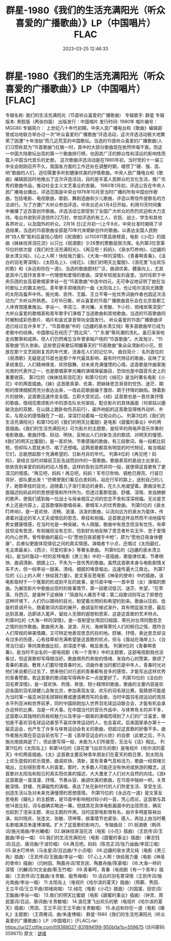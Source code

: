 ﻿---
title: 群星-1980《我们的生活充满阳光（听众喜爱的广播歌曲）》LP（中国唱片）FLAC
date: 2023-03-25 12:46:33
categories: WAV车载音乐、镜像
tags: 华语中文
---
# 群星-1980《我们的生活充满阳光（听众喜爱的广播歌曲）》LP（中国唱片）[FLAC]

专辑名称: 我们的生活充满阳光（15首听众喜爱的广播歌曲）
专辑歌手: 群星
专辑版本: 黑胶版（两张四面）
出版发行：中国唱片
发行时间: 1980年
唱片编号：MGG80
专辑简介：
上世纪八十年代初期，中央人民广播电台和《歌曲》编辑部曾成功地联合举办过一次“听众喜爱的广播歌曲”评选活动，这次评选活动极大地繁荣了因遭“十年浩劫”而几近荒芜的中国歌坛。当选的15首听众喜爱的广播歌曲(人们习惯称其为“15首歌曲”)红极一时，其中的大部分歌曲现在依然传唱不衰。而这一中国大陆歌坛出现的第一个歌曲排行榜，也因其广泛的群众性和深远的影响性而载入中国当代音乐的史册。
这次歌曲评选活动是在1980年初，当时党的十一届三中全会刚刚召开不久，我国各方面的工作还处在调整时期，唱惯了“硬、强、高、响”歌曲的人们，迫切需要多听到健康优美的抒情歌曲。中央人民广播电台和《歌曲》编辑部适时地推出了这次评选活动，目的是丰富人民群众的文化生活，推广优秀的歌曲作品，推动社会主义文艺事业的发展。
1980年1月初，评选公告在中央人民广播电台播出，评选范围是中央台1976年10月至当时广播的所有中国创作歌曲，包括电影、电视歌曲，歌剧、舞剧选曲和少儿歌曲，评选以寄信件提歌名的方法进行。为了方便广大听众参加评选，中央台还从1月4日开始，利用10天时间集中展播了近百首创作歌曲。评选活动立即受到了全国广大听众的热烈欢迎和大力支持。电台共收到评选信件22万封，参加评选的有工人、农民、战士、学生和其他各界听众，以及国外的听众。2月16
日(正月初一)上午9点，中央台准时揭晓了评选结果，当选的15首歌曲全部是70年代末期新创作的歌曲。以表达全国人民粉碎“四人帮”胜利后喜悦心情的《祝酒歌》以150811票高居榜首，电影《小花》的插曲《妹妹找哥泪花流》以只比《祝酒歌》少26票的票数屈居次席。名列第3位至第15位的依次是《我们的生活充满阳光》、《再见吧！妈妈》、《泉水叮咚响》、《边疆的泉水清又纯》、《心上人啊！快给我力量》、《大海一样的深情》、《青春啊青春》、《洁白的羽毛寄深情》、《太阳岛上》、《绒花》、《我们的明天比蜜甜》、《浪花里飞出欢乐的歌》和《永远和你在一道》。当选的歌曲题材广泛，曲调优美，健康向上，尤其是其中几首抒发青年一代理想和爱情的歌曲，深受年轻朋友的喜爱。当时任职于中央乐团的女高音歌唱家李谷一在“15首歌曲”中连中四元，无可争议地证明了她在当时歌坛上的霸主地位。青年歌手郑绪岚的一曲《太阳岛上》，也让哈尔滨风光旖旎的太阳岛蜚声中外。施光南、凯传、王酩、王立平等一批优秀词曲作者也因这次活动为广大听众所熟悉。
2月16日晚，听众喜爱的15首广播歌曲音乐会在北京首都工人体育馆隆重推出。李谷一、李双江、李光曦、关贵敏、卞小珍、郑绪岚等深受广大听众喜爱的歌唱家和青年歌手们演唱了当选歌曲和其他歌曲。当选的15首歌曲同时被制成彩色歌片、唱片和盒式录音带向全国发行。
听众喜爱的15首广播歌曲评选已经过去许多年了，“15首歌曲”中的《边疆的泉水清又纯》等多首歌曲早已成为老歌中的经典。中国歌坛在经历了“西北风”、“广东潮”等风潮的洗礼，虽已渐渐地走向繁荣和成熟，但人们仍然难忘当年曾家喻户晓的“15首歌曲”。大浪淘沙，“15首歌曲”历久弥新。这些曾迎来歌坛明媚春天的“15首歌曲”象朵朵清新的小花，怒放在那个文艺刚刚复苏的年代里，流香在人们的记忆中。
曲目简介：
名列首位的《祝酒歌》无疑是这15首也是那个年代最具影响、最有时代特征的歌曲，反映了文革结束后，人们精神焕发、欢欣鼓舞、对未来充满憧憬的心情。这首歌是作曲家施光南的代表作之一，也是歌唱家李光曦的演唱保留曲目，恐怕也是中国音乐史上的重要收获。
第2位的《妹妹找哥泪花流》和第12位的《绒花》是当时著名电影《小花》中的两首插曲。《妹》这首歌真挚、优美，把妹妹思念哥哥的忧伤、迷茫、期盼的情愫细腻而充分表达出来，一改此前歌曲偏于激昂、疏于抒情的缺陷。随着影片的放映，这首歌迅速传变全国，立即大受欢迎。《绒》这首歌也是一首优美抒情的歌曲，借绒花歌颂影片中的游击队长何翠姑，配合影片的具体画面（何翠姑以磨破流血的双膝，在山路上跪卧抬伤员前行），画外响起的这首歌显得格外动听、朴实，与观众的感情融在了一起，深深打动着每一位观众的心。
列第3位的《我们的生活充满阳光》和第13位的《我们的明天比蜜甜》是电影《甜蜜的事业》中的两首插曲。《我们的生活充满阳光》可为影片的主题歌，是较早的用电声音乐伴奏的电影歌曲。歌曲抒情、跃动、明快，反映出人们对新生活的歌颂、对明天的憧憬。《我们的明天比蜜甜》，是一首欢快、节奏感强的歌曲，有三段歌词，每一段都比较短，但却叫人意犹未尽、唱了还想唱。这两首歌都具有明显的时代特征，每当唱起它们，总能想起那个充满希望的、日新月异的年代。
列第4位的《再见吧！妈妈》，是结合当时对越自卫反击战而创作的一首歌曲。歌曲表现的是战士出发前，依依告别亲爱的妈妈的动人情景。这样的告别当然非同一般，就使得这首歌有了更深沉的情感。“再见吧，妈妈！再见吧，妈妈！军号已吹响、钢枪已擦亮、行装已背好、部队要出发！”仿佛使我们看见白发妈妈，站在行军的路上，送别自己的儿子，她那牵挂的目光，追随着儿子渐行渐远的身影，在久久地凝望着。歌曲没有正面描述妈妈此时的思想感情和所作所为，但透过着那低旋、舒缓、深情、发自肺腑的歌声，使我们感到每一位战士与母亲相互之间的恋恋不舍和深深祝福。无论是艺术上还是内容上，这首歌堪称歌唱母亲、歌唱军人的优秀歌曲。
列第5位的《泉水叮咚响》，是一首欢快、流畅、浪漫、活泼的歌曲，以流向远方的泉水为载体，传递着对遥远的军人丈夫或情侣的思念、牵挂和祝福。这首歌这样自然而不讳地描写男女健康情感，在当时也是一种突破，令人佩服。歌曲中有思念但没有忧伤，有牵挂但没有思虑，有祝福但没有忘形，恰到好处地反映了思念者朴实无华、忠于爱情的内心世界。曾传歌曲的最后一句“愿他日夜紧握手中枪”，原为“愿他日夜身体健康”，后者似更能体现情侣之间的真实情感。演唱者卞小贞，还唱过《太阳最红，毛主席最亲》、《西沙，可爱的家乡》等著名歌曲。
列第6位的《边疆的泉水清又纯》，是当时轰动一时的反特电影《黑三角》中的一首插曲，歌旋律优美、节奏明快、曲调清新、朗朗上口，不失为一首优秀的歌曲。虽然这首歌本身与电影剧情关系不大，但一经李谷一甜美、清纯、细腻的嗓音唱出，迅速传遍大江南北。
列第7位的《心上的人啊！快给我力量》，是文革反思电影《神圣的使命》中的插曲，该电影取材于一个冤案的形成到平反的故事，是15首中唯一一首中音（女）演唱的歌曲。为展现影片中歌曲出现时的故事情节，第一段歌词低沉、迷茫、失望，“花零落、月西沉，是谁种下这祸殃！”简直叫人痛苦不堪；第二段歌词则写出了即使在这种环境下，人们仍以期待的目光，盼望着光明的和希望的到来。歌曲以压抑、低旋的音调开头，随着歌词内容的展开，曲调呈阶梯式渐升，具有明显层次感，最后达到高潮，迅即进入尾声，留给人无限的遐想和思索，这是这首歌的艺术特点。
列第8位的《大海一样的深情》，是一首盼望台湾回归祖国、寄托对台湾同胞思念之情的创作歌曲。歌曲用大海、波浪、月光、海峡等寄托人们的盼归之情，既符合人们常规的审美情趣，又可特定地表现思念的目的地。舒展、抒情，表达思念却没有过多的伤感，心有挂牵却充满希望是这首歌的优点，但与《我站在海岸上》、《台湾当归谣》等同类歌曲比较，却深度不够、略显表浅。
列第9位的《青春啊青春》，是当时不出名的一部电视剧《有一个青年》中的主题歌，这部电视剧我也没看过，但这首歌却写得相当好。歌曲用热烈奔放的情绪、发自内心的赞美，歌颂了青春的美丽，教育人们要珍惜青春时光。词曲作者当时都已是中年人，青春时光对他们来说都已过去了，想来他们对已逝的青春都有良多的感悟，才能写出这样优秀的青春赞歌。若这首歌的歌词能写得再朴实一点就更好了。
列第10位的《洁白的羽毛寄深情》，是一首欢快、热情、奔放、短小精悍的歌曲，歌曲的主要内容是欢迎各国的羽毛球健儿会聚北京，参加表现友谊、欢乐的羽毛球比赛，我猜想可能是为当时某一届亚洲羽毛球锦标赛或邀请赛而写的会歌。当时中国羽毛球运动的竞技水平列亚洲和世界前茅，同时中国刚刚加入世界羽毛球运动联合会，才能有机会承办这样的比赛，当是一件大事。在中国当代的音乐作品中，与体育有关的并不多，这首歌以其独特的风格和魅力以及李谷一甜美的演唱而得到了人们的广泛喜爱，哪怕是不喜欢羽毛球运动甚至不喜欢体育运动的人，也会喜欢。后来国家承办第十一届亚运会，也产生了许多与体育运动会有关的歌曲，但超过这首歌的好像不多。曲作者施光南在亚运会前也写了一首《高举亚运会的火炬》的会歌（此歌之后，不久施光南就病逝了），但此歌写得一般，未能为人们所接受，无法与《洁》相比。
列第11位的《太阳岛上》和第14位的《浪花里飞出欢乐的歌》是电视片《哈尔滨的夏天》中的两首插曲。《太》这首歌主要反映青年朋友们在夏天的假日里，到太阳岛上欢乐度假的欢乐情景，曲调欢快、清新，富有青春气息和活力，歌曲一经郑绪兰唱出，立刻得到青年人的喜爱。那时，大多数人可能还没有休闲或旅游的概念，这首歌对太阳岛和假日的真实而优美的描述，大大激发了人们对大自然的向往。《浪》这首歌是一首浪漫、抒情、节奏从容、曲调优美的歌曲，在15首中独树一帜。关贵敏深情、舒缓、充满磁性的演唱，表达了处在新时代的人们热爱生活、享受生活、创造生活以及对未来充满憧憬的思想感情。
列第15位的《永远在一道》是文革反思电影《婚礼》的主题歌，是15首中影响相对较小的一首，凭心而论，这首歌与其他14首比较，词与曲确实略逊一筹。但就其在具体电影画面中的出现而言，确实也起到了渲染主题、突出主题的作用。当时这部电影很有名，由许多明星联袂出演，如刘晓庆、张连文、张敏、项坤等，故事情节也紧张、感人，再加上由当时著名歌唱演员朱逢博演唱，扩大了这首歌的影响力。
专辑曲目：
01.祝酒歌（韩伟词/施光南曲/李光曦唱）
02.妹妹找哥泪花流（电影《小花》插曲）（王凯传词/王酩曲/李谷一唱）
03.我们的生活充满阳光（电影《甜蜜的事业》插曲）（秦志钰词/吕远、唐诃曲/于淑珍唱）
04.再见吧，妈妈（陈克正词/张乃诚曲/李双江唱）
05.泉水叮咚响（马金星词/吕远曲/卞小贞唱）
06.边疆的泉水清又纯（电影《黑三角》插曲）（王凯传词/王酩曲/李谷一唱）
07.心上人啊！快给我力量（电影《神圣的使命》插曲）（闫树田、陶嘉舟词/常苏民、陶嘉舟曲/陈蒙唱）
08.大海一样的深情（刘麟词/刘文金曲/靳玉竹唱）
09.青春呵，青春（电视剧《有一个青年》插曲）（王凯传词/王酩曲/关贵敏、殷秀梅唱）
10.洁白的羽毛寄深情（王凯传词/施光南曲/李谷一唱）
11.太阳岛上（电视片《哈尔滨的夏天》插曲）（邢簌、秀田、王立平词/王立平曲/郑绪岚唱）
12.绒花（电影《小花》插曲）（刘国富、田农词/王酩曲/李谷一唱）
13.我们的明天比蜜甜（电影《甜蜜的事业》插曲）（钟灵、周民震词/吕远、唐诃曲/关贵敏唱）
14.浪花里飞出欢乐的歌（电视片《哈尔滨的夏天》插曲）（秀田、王立平词/王立平曲/关贵敏唱）
15.永远和你在一道（电影《婚礼》主题歌）（王燕樵词、曲/朱逢博唱）
群星-1980《我们的生活充满阳光（听众喜爱的广播歌曲）》LP（中国唱片）[FLAC].rar: https://url27.ctfile.com/f/9388027-831894199-950b0a?p=559675
(访问密码: 559675)
原文：[链接](https://blog.sina.com.cn/s/blog_1647c7e7601031157.html)